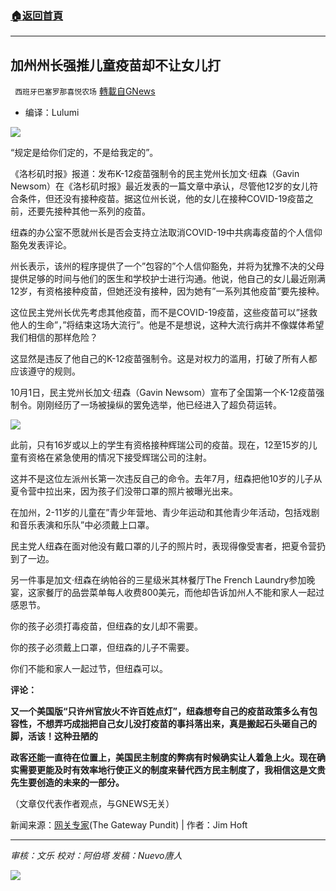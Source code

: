 ###  [:house:返回首頁](https://github.com/ourhimalayas/txt)
---


## 加州州长强推儿童疫苗却不让女儿打
` 西班牙巴塞罗那喜悦农场` [轉載自GNews](https://gnews.org/zh-hans/1586740/)

- 编译：Lulumi


![](https://assets.gnews.org/wp-content/uploads/2021/10/image-200.png)

“规定是给你们定的，不是给我定的”。

《洛杉矶时报》报道：发布K-12疫苗强制令的民主党州长加文·纽森（Gavin Newsom）在《洛杉矶时报》最近发表的一篇文章中承认，尽管他12岁的女儿符合条件，但还没有接种疫苗。据这位州长说，他的女儿在接种COVID-19疫苗之前，还要先接种其他一系列的疫苗。

纽森的办公室不愿就州长是否会支持立法取消COVID-19中共病毒疫苗的个人信仰豁免发表评论。

州长表示，该州的程序提供了一个”包容的”个人信仰豁免，并将为犹豫不决的父母提供足够的时间与他们的医生和学校护士进行沟通。他说，他自己的女儿最近刚满12岁，有资格接种疫苗，但她还没有接种，因为她有”一系列其他疫苗”要先接种。

这位民主党州长优先考虑其他疫苗，而不是COVID-19疫苗，这些疫苗可以”拯救他人的生命”，”将结束这场大流行”。他是不是想说，这种大流行病并不像媒体希望我们相信的那样危险？

这显然是违反了他自己的K-12疫苗强制令。这是对权力的滥用，打破了所有人都应该遵守的规则。

10月1日，民主党州长加文·纽森（Gavin Newsom）宣布了全国第一个K-12疫苗强制令。刚刚经历了一场被操纵的罢免选举，他已经进入了超负荷运转。

![](https://assets.gnews.org/wp-content/uploads/2021/10/image-202.png)

此前，只有16岁或以上的学生有资格接种辉瑞公司的疫苗。现在，12至15岁的儿童有资格在紧急使用的情况下接受辉瑞公司的注射。

这并不是这位左派州长第一次违反自己的命令。去年7月，纽森把他10岁的儿子从夏令营中拉出来，因为孩子们没带口罩的照片被曝光出来。

在加州，2-11岁的儿童在”青少年营地、青少年运动和其他青少年活动，包括戏剧和音乐表演和乐队”中必须戴上口罩。

民主党人纽森在面对他没有戴口罩的儿子的照片时，表现得像受害者，把夏令营扔到了一边。

另一件事是加文·纽森在纳帕谷的三星级米其林餐厅The French Laundry参加晚宴，这家餐厅的品尝菜单每人收费800美元，而他却告诉加州人不能和家人一起过感恩节。

你的孩子必须打毒疫苗，但纽森的女儿却不需要。

你的孩子必须戴上口罩，但纽森的儿子不需要。

你们不能和家人一起过节，但纽森可以。

**评论：**

**又一个美国版“只许州官放火不许百姓点灯”，纽森想夸自己的疫苗政策多么有包容性，不想弄巧成拙把自己女儿没打疫苗的事抖落出来，真是搬起石头砸自己的脚，活该！这种丑陋的**

**政客还能一直待在位置上，美国民主制度的弊病有时候确实让人着急上火。现在确实需要更能及时有效率地行使正义的制度来替代西方民主制度了，我相信这是文贵先生要创造的未来的一部分。**

（文章仅代表作者观点，与GNEWS无关）

新闻来源：[网关专家](https://www.thegatewaypundit.com/2021/10/newsom-admits-12-year-old-daughter-not-yet-vaccinated-despite-k-12-vaccine-mandate-rest-state/)(The Gateway Pundit) | 作者：Jim Hoft

* * *

*审核：文乐
校对：阿伯塔
发稿：Nuevo唐人*

![](https://assets.gnews.org/wp-content/uploads/2021/10/GNEWS_CH.-1-1.jpeg)
